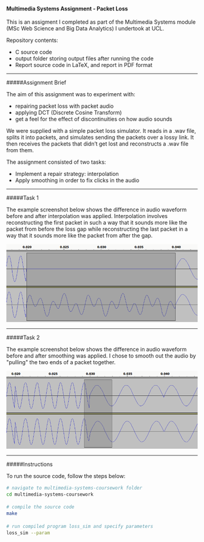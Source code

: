 #### Multimedia Systems Assignment - Packet Loss

This is an assigment I completed as part of the Multimedia Systems module (MSc Web Science and Big Data Analytics) I undertook at UCL.

Repository contents:
* C source code
* output folder storing output files after running the code
* Report source code in LaTeX, and report in PDF format

---

#####Assignment Brief

The aim of this assignment was to experiment with:
* repairing packet loss with packet audio
* applying DCT (Discrete Cosine Transform)
* get a feel for the effect of discontinuities on how audio sounds

We were supplied with a simple packet loss simulator. It reads in a .wav file, splits it into packets, and simulates sending the packets over a lossy link. It then receives the packets that didn’t get lost and reconstructs a .wav file from them.

The assignment consisted of two tasks:

* Implement a repair strategy: interpolation
* Apply smoothing in order to fix clicks in the audio

---

#####Task 1

The example screenshot below shows the difference in audio waveform before and after interpolation was applied. Interpolation involves reconstructing the first packet in such a way that it sounds more like the packet from before the loss gap while reconstructing the last packet in a way that it sounds more like the packet from after the gap.

![alt text](https://github.com/SergiuTripon/multimedia-systems-coursework/blob/master/report-src/figures/interpolation.png "Interpolation")

---

#####Task 2

The example screenshot below shows the difference in audio waveform before and after smoothing was applied. I chose to smooth out the audio by "pulling" the two ends of a packet together.

![alt text](https://github.com/SergiuTripon/multimedia-systems-coursework/blob/master/report-src/figures/smoothing.png "Smoothing")

---

#####Instructions

To run the source code, follow the steps below:

```bash
# navigate to multimedia-systems-coursework folder
cd multimedia-systems-coursework

# compile the source code
make

# run compiled program loss_sim and specify parameters
loss_sim --param

```
